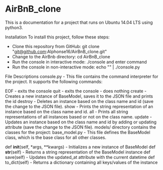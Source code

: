 # AirBnB_clone
This is a documentation for a project that runs on Ubuntu 14.04 LTS using python3.

Installation
To install this project, follow these steps:
- Clone this repository from GitHub: git clone "git@github.com:Alphonse16/AirBnB_clone.git"
- Change to the AirBnb directory: cd AirBnB_clone
- Run the console in interactive mode: ./console and enter command
- Run the console in non-interactive mode: echo "<command>" | ./console.py

File Descriptions
console.py - This file contains the command interpreter for the project. It supports the following commands:

EOF - exits the console
quit - exits the console
<emptyline> - does nothing
create - Creates a new instance of BaseModel, saves it to the JSON file and prints the id
destroy - Deletes an instance based on the class name and id (save the change to the JSON file).
show - Prints the string representation of an instance based on the class name and id.
all - Prints all string representations of all instances based or not on the class name.
update - Updates an instance based on the class name and id by adding or updating attribute (save the change to the JSON file).
models/ directory contains the classes for the project:
base_model.py - This file defines the BaseModel class, which is the base class for all other classes.

def __init__(self, *args, **kwargs) - Initializes a new instance of BaseModel
def __str__(self) - Returns a string representation of the BaseModel instance
def save(self) - Updates the updated_at attribute with the current datetime
def to_dict(self) - Returns a dictionary containing all keys/values of the instance
